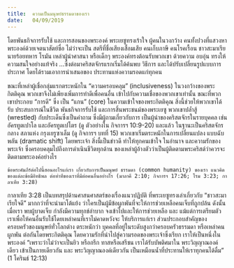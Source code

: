 ```yaml
---
title:  ความเป็นมนุษย์ธรรมดาของเรา
date:   04/09/2019
---
```


โดยพันธกิจการรับใช้ และการสอนของพระองค์ พระเยซูทรงเร้าใจ ผู้คนในวงกว้าง คนทั้งปวงที่แสวงหาพระองค์ด้วยเจตนาสัตย์ซื่อ ไม่ว่าจะเป็น สตรีที่ชื่อเสียงเสื่อมเสีย คนเก็บภาษี คนโรคเรื้อน ชาวสะมาเรีย นายร้อยทหาร โรมัน เหล่าผู้นำศาสนา หรือเด็กๆ พระองค์ทรงต้อนรับพวกเขา ด้วยความ อบอุ่น ทรงให้ความสนใจอย่างแท้จริง ...ซึ่งต่อมาคริสตจักรแรกเริ่มได้ค้นพบ วิธีการ และได้ปรับเปลี่ยนรูปแบบการประกาศ โดยได้รวมเอาการนำเสนอของ ประทานแห่งความรอดแก่ทุกคน

ขณะที่เหล่าผู้เชื่อกลุ่มแรกตระหนักใน “ความครอบคลุม” (inclusiveness) ในวงกว้างของพระกิตติคุณ พวกเขาจึงไม่เพียงเพิ่มการทำดีเพื่อคนอื่น เข้าไปกับความเชื่อของพวกเขาเท่านั้น ขณะที่พวกเขาประกอบ “การดี” ซึ่ง เป็น “แกน” (core) ในความเข้าใจของพระกิตติคุณ สิ่งนี้ช่วยให้พวกเขาได้รับ ประสบการณ์ในชีวิต พันธกิจการรับใช้ และการสิ้นพระชนม์ของพระเยซู พวกเขาปลํ้าสู้ (wrestled) กับประเด็นซึ่งเป็นคำถาม ซึ่งมีผู้ถามเกี่ยวกับการ เป็นผู้นำของคริสตจักรในรายบุคคล เช่นอัครทูตเปาโล และอัครทูตเปโตร (ดู ตัวอย่างใน กิจการฯ 10:9-20) และแล้ว ในฐานะเป็นคริสตจักรกลาง สภาแห่ง กรุงเยรูซาเล็ม (ดู กิจการฯ บทที่ 15) พวกเขาเริ่มตระหนักในการเปลี่ยนแปลง แบบฉับพลัน (dramatic shift) โดยพระเจ้า สิ่งนี้เป็นข่าวดี ทำให้ทุกคนเข้าใจ ในอำนาจ และความรักของพระเจ้า ซึ่งครอบคลุมไปถึงการดำเนินชีวิตทุกด้าน ของเหล่าผู้อ้างตัวว่าเป็นผู้ติดตามพระคริสต์ว่าควรจะติดตามพระองค์อย่างไร

`ข้อพระคัมภีร์ต่อไปนี้สอนอะไรแก่เรา เกี่ยวกับการเป็นมนุษย์ ธรรมดา (common humanity) ของเรา แนวคิดของแต่ละข้อมีอิทธิพล ต่อท่าทีของเราที่มีต่อคนอื่นอย่างไร (มาลาคี 2:10; กิจการฯ 17:26; โรม 3:23; กาลาเทีย 3:28)`

กาลาเทีย 3:28 เป็นบทสรุปด้านศาสนศาสตร์ของเรื่องแนวปฏิบัติ ที่พระเยซูทรงเล่าเกี่ยวกับ “ชาวสะมาเรียใจดี” มากกว่าที่จะนำมาโต้แย้ง ว่าใครเป็นผู้มีข้อผูกพันที่จะให้การช่วยเหลือคนเจ็บที่ถูกปล้น ดังนั้นเมื่อเรา พบผู้บาดเจ็บ กำลังมีความทุกข์ลำบาก จงเข้าไปและให้การช่วยเหลือ และ แม้แต่การเตรียมตัวเราเพื่อให้คนอื่นรับใช้โดยเหล่าคนที่เราไม่คาดหวังจะ ให้บริการแก่เรา ส่วนประกอบสำคัญของครอบครัวของมนุษย์ทั่วโลกต่าง ตระหนักว่า บุคคลที่อยู่ในระดับสูงกว่าครอบครัวธรรมดา หรือเหล่าคนผูกพัน ต่อกันโดยพระกิตติคุณ โดยความรักที่นำไปสู่ความรอดของพระเจ้าซึ่งเรียก เราให้เป็นหนึ่งในพระองค์ “เพราะว่าไม่ว่าจะเป็นยิว หรือกรีก ทาสหรือเสรีชน เราได้รับบัพติศมาใน พระวิญญาณองค์เดียว เข้าเป็นกายเดียวกัน และ พระวิญญาณองค์เดียวกัน เป็นเหมือนน้ำที่ประทานให้เราทุกคนได้ดื่ม” (1 โครินธ์ 12:13)